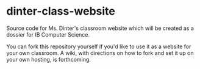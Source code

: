 dinter-class-website
====================

Source code for Ms. Dinter's classroom website which will be created as a dossier for IB Computer Science.

You can fork this repository yourself if you'd like to use it as a website for your own classroom. A wiki, with directions on how to fork and set it up on your own hosting, is forthcoming.
